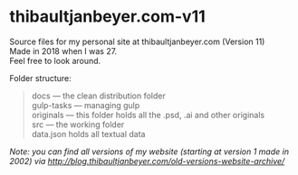 # thibaultjanbeyer.com-v11

Source files for my personal site at thibaultjanbeyer.com (Version 11)  
Made in 2018 when I was 27.  
Feel free to look around.  

Folder structure:
> docs –– the clean distribution folder  
> gulp-tasks –– managing gulp  
> originals –– this folder holds all the .psd, .ai and other originals  
> src –– the working folder  
data.json holds all textual data  

*Note: you can find all versions of my website (starting at version 1 made in 2002) via http://blog.thibaultjanbeyer.com/old-versions-website-archive/*
